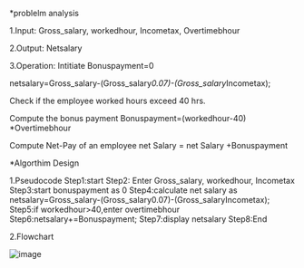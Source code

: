 *problelm analysis

1.Input: Gross_salary, workedhour, Incometax, Overtimebhour

2.Output: Netsalary

3.Operation:
Intitiate Bonuspayment=0

netsalary=Gross_salary-(Gross_salary*0.07)-(Gross_salary*Incometax);

Check if the employee worked hours exceed 40 hrs.

Compute the bonus payment
Bonuspayment=(workedhour-40) *Overtimebhour

Compute Net-Pay of an employee
 net Salary = net Salary +Bonuspayment 

*Algorthim Design

1.Pseudocode
Step1:start
Step2: Enter Gross_salary, workedhour, Incometax
Step3:start bonuspayment as 0
Step4:calculate net salary as netsalary=Gross_salary-(Gross_salary0.07)-(Gross_salaryIncometax);
Step5:if workedhour>40,enter overtimebhour
Step6:netsalary+=Bonuspayment;
Step7:display netsalary
Step8:End

2.Flowchart

![image](https://private-user-images.githubusercontent.com/149189296/291271999-b8dc14ae-c6c2-455e-8db5-621d5aeb9a9c.png?jwt=eyJhbGciOiJIUzI1NiIsInR5cCI6IkpXVCJ9.eyJpc3MiOiJnaXRodWIuY29tIiwiYXVkIjoicmF3LmdpdGh1YnVzZXJjb250ZW50LmNvbSIsImtleSI6ImtleTEiLCJleHAiOjE3MDI5MTYyODcsIm5iZiI6MTcwMjkxNTk4NywicGF0aCI6Ii8xNDkxODkyOTYvMjkxMjcxOTk5LWI4ZGMxNGFlLWM2YzItNDU1ZS04ZGI1LTYyMWQ1YWViOWE5Yy5wbmc_WC1BbXotQWxnb3JpdGhtPUFXUzQtSE1BQy1TSEEyNTYmWC1BbXotQ3JlZGVudGlhbD1BS0lBSVdOSllBWDRDU1ZFSDUzQSUyRjIwMjMxMjE4JTJGdXMtZWFzdC0xJTJGczMlMkZhd3M0X3JlcXVlc3QmWC1BbXotRGF0ZT0yMDIzMTIxOFQxNjEzMDdaJlgtQW16LUV4cGlyZXM9MzAwJlgtQW16LVNpZ25hdHVyZT0zMDgyNjVlMGU0YWMxYWY1YjZlOTA1ZGMzNTYzZTFlNGU5NWJkNTQ4NzY0NWY2Nzk5YmYyOWM5ODFiN2NmMTI2JlgtQW16LVNpZ25lZEhlYWRlcnM9aG9zdCZhY3Rvcl9pZD0wJmtleV9pZD0wJnJlcG9faWQ9MCJ9.qXpQgyo6HKHa44cKWNbRyJnBdU3s7aM-D9P89MlQWXo)


